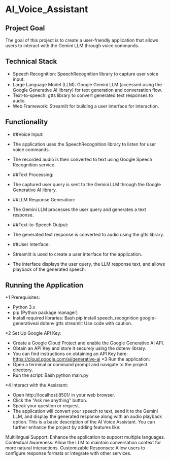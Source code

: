 # AI_Voice_Assistant

## Project Goal

The goal of this project is to create a user-friendly application that allows users to interact with the Gemini LLM through voice commands.

## Technical Stack
* Speech Recognition: SpeechRecognition library to capture user voice input.
* Large Language Model (LLM): Google Gemini LLM (accessed using the Google Generative AI library) for text generation and conversation flow.
* Text-to-speech: gtts library to convert generated text responses to audio.
* Web Framework: Streamlit for building a user interface for interaction.

## Functionality

* ##Voice Input:

* The application uses the SpeechRecognition library to listen for user voice commands.
* The recorded audio is then converted to text using Google Speech Recognition service.

* ##Text Processing:

* The captured user query is sent to the Gemini LLM through the Google Generative AI library.

* ##LLM Response Generation:

* The Gemini LLM processes the user query and generates a text response.

* ##Text-to-Speech Output:

* The generated text response is converted to audio using the gtts library.

* ##User Interface:

* Streamlit is used to create a user interface for the application.
* The interface displays the user query, the LLM response text, and allows playback of the generated speech.


## Running the Application

*1 Prerequisites:
* Python 3.x
* pip (Python package manager)
* Install required libraries:
Bash
pip install speech_recognition google-generativeai dotenv gtts streamlit
Use code with caution.

*2 Set Up Google API Key:
* Create a Google Cloud Project and enable the Google Generative AI API.
* Obtain an API Key and store it securely using the dotenv library.
* You can find instructions on obtaining an API Key here: https://cloud.google.com/ai/generative-ai
*3 Run the application:
* Open a terminal or command prompt and navigate to the project directory.
* Run the script:
Bash
python main.py

*4 Interact with the Assistant:
* Open http://localhost:8501/ in your web browser.
* Click the "Ask me anything" button.
* Speak your question or request.
* The application will convert your speech to text, send it to the Gemini LLM, and display the generated response along with an audio playback option.
This is a basic description of the AI Voice Assistant. You can further enhance the project by adding features like:

Multilingual Support: Enhance the application to support multiple languages.
Contextual Awareness: Allow the LLM to maintain conversation context for more natural interactions.
Customizable Responses: Allow users to configure response formats or integrate with other services.
